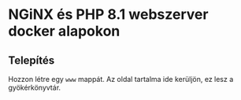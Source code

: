 # NGiNX és PHP 8.1 webszerver docker alapokon

## Telepítés

Hozzon létre egy `www` mappát. Az oldal tartalma ide kerüljön, ez lesz a gyökérkönyvtár.